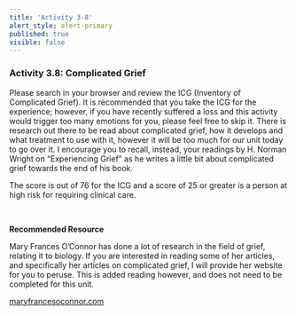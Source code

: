 ```yaml
---
title: 'Activity 3-8'
alert_style: alert-primary
published: true
visible: false
---
```


### Activity 3.8: Complicated Grief
Please search in your browser and review the ICG (Inventory of Complicated Grief). It is recommended that you take the ICG for the experience; however, if you have recently suffered a loss and this activity would trigger too many emotions for you, please feel free to skip it. There is research out there to be read about complicated grief, how it develops and what treatment to use with it, however it will be too much for our unit today to go over it. I encourage you to recall, instead, your readings by H. Norman Wright on “Experiencing Grief” as he writes a little bit about complicated grief towards the end of his book.

The score is out of 76 for the ICG and a score of 25 or greater is a person at high risk for requiring clinical care.

&nbsp;

**Recommended Resource**

Mary Frances O’Connor has done a lot of research in the field of grief, relating it to biology. If you are interested in reading some of her articles, and specifically her articles on complicated grief, I will provide her website for you to peruse. This is added reading however, and does not need to be completed for this unit.

[maryfrancesoconnor.com](https://www.maryfrancesoconnor.com/research/#block-yui_3_17_2_1_1625438886334_6091)

